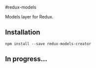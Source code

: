 #redux-models

Models layer for Redux. 

## Installation

    npm install --save redux-models-creator

## In progress...